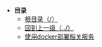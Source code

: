 * **目录**
  * [根目录（/）](/README)
  * [回到上一级（../）](/README)
  * [使用docker部署相关服务](/study/OLAP/使用docker部署相关服务)

